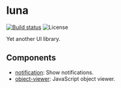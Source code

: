 # luna

[![Build status][travis-image]][travis-url]
![License][license-image]

[travis-image]: https://img.shields.io/travis/liriliri/luna?style=flat-square
[travis-url]: https://travis-ci.org/liriliri/luna
[license-image]: https://img.shields.io/github/license/liriliri/luna?style=flat-square

Yet another UI library.

## Components

* [notification](./src/notification/README.md): Show notifications.
* [object-viewer](./src/object-viewer/README.md): JavaScript object viewer.